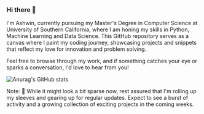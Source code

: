 ### Hi there 👋
I'm Ashwin, currently pursuing my Master's Degree in Computer Science at University of Southern California, where I am honing my skills in Python, Machine Learning and Data Science. This GitHub repository serves as a canvas where I paint my coding journey, showcasing projects and snippets that reflect my love for innovation and problem solving.

Feel free to browse through my work, and if something catches your eye or sparks a conversation, I'd love to hear from you!

![Anurag's GitHub stats](https://github-readme-stats.vercel.app/api?username=ash010413&hide=contribs,prs)

Note: 🚧 While it might look a bit sparse now, rest assured that I'm rolling up my sleeves and gearing up for regular updates. Expect to see a burst of activity and a growing collection of exciting projects in the coming weeks.
